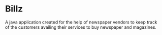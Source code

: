 # Billz

A java application created for the help of newspaper vendors to keep track of the customers availing their services to buy newspaper and magazines.
